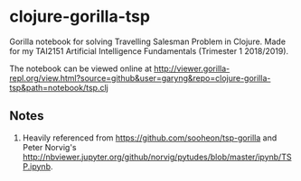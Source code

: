 # clojure-gorilla-tsp

Gorilla notebook for solving Travelling Salesman Problem in Clojure. Made for my TAI2151 Artificial Intelligence Fundamentals (Trimester 1 2018/2019).

The notebook can be viewed online at http://viewer.gorilla-repl.org/view.html?source=github&user=garyng&repo=clojure-gorilla-tsp&path=notebook/tsp.clj

## Notes

1. Heavily referenced from https://github.com/sooheon/tsp-gorilla and Peter Norvig's http://nbviewer.jupyter.org/github/norvig/pytudes/blob/master/ipynb/TSP.ipynb.